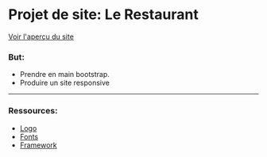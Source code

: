# Projet de site: Le Restaurant

[Voir l'aperçu du site ](https://ultraratatoskr.github.io/restaurant-css-framework/)

### But:

+ Prendre en main bootstrap.
+ Produire un site responsive

***

### Ressources:

+ [Logo](https://www.freepik.com/free-vector/restaurant-logo_769706.htm)
+ [Fonts](https://fontawesome.com/?from=io)
+ [Framework](https://getbootstrap.com/)
